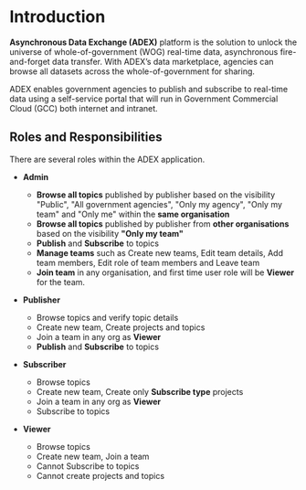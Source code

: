 
# Introduction #


**Asynchronous Data Exchange (ADEX)** platform is the solution to unlock the universe of whole-of-government (WOG) real-time data, asynchronous fire-and-forget data transfer. With ADEX’s data marketplace, agencies can browse all datasets across the whole-of-government for sharing.

ADEX enables government agencies to publish and subscribe to real-time data using a self-service portal that will run in  Government Commercial Cloud (GCC) both internet and intranet.

## Roles and Responsibilities

There are several roles within the ADEX application.

- **Admin**

  - **Browse all topics** published by publisher based on the visibility  "Public", "All government agencies", "Only my agency", "Only my team" and "Only me" within the **same organisation**
  - **Browse all topics** published by publisher from **other organisations** based on the visibility **"Only my team"**
  - **Publish** and **Subscribe** to topics
  - **Manage teams** such as Create new teams, Edit team details, Add team members, Edit role of team members and Leave team
  - **Join team** in any organisation, and first time user role will be **Viewer** for the team.
  
- **Publisher**	

  - Browse topics and verify topic details
  - Create new team, Create projects and topics
  - Join a team in any org as **Viewer**
  - **Publish** and **Subscribe** to topics
  
- **Subscriber**

  - Browse topics 
  - Create new team, Create only **Subscribe type** projects
  - Join a team in any org as **Viewer**
  - Subscribe to topics
  
- **Viewer**

  - Browse topics 
  - Create new team, Join a team
  - Cannot Subscribe to topics
  - Cannot create projects and topics
  



